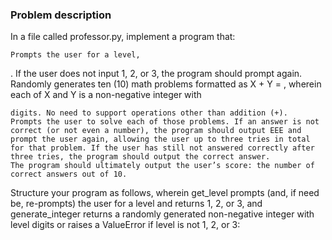 ### Problem description

In a file called professor.py, implement a program that:

    Prompts the user for a level,

. If the user does not input 1, 2, or 3, the program should prompt again.
Randomly generates ten (10) math problems formatted as X + Y = , wherein each of X and Y is a non-negative integer with

    digits. No need to support operations other than addition (+).
    Prompts the user to solve each of those problems. If an answer is not correct (or not even a number), the program should output EEE and prompt the user again, allowing the user up to three tries in total for that problem. If the user has still not answered correctly after three tries, the program should output the correct answer.
    The program should ultimately output the user’s score: the number of correct answers out of 10.

Structure your program as follows, wherein get_level prompts (and, if need be, re-prompts) the user for a level and returns 1, 2, or 3, and generate_integer returns a randomly generated non-negative integer with level digits or raises a ValueError if level is not 1, 2, or 3:
